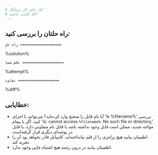 ```yaml
---
# یک جای کار می‌لنگد!
# امّا نگران نباشید!
---
```


## راه حلتان را بررسی کنید:

`راه حل
===================`

%solution%

`تلاش شما
===================`

%attempt%

`تفاوت
===================`

%diff%

## خطایابی:
* آیا نام فایل را صحیح وارد کرده‌اید؟ می‌توانید با اجرای 'ls %filename%' بررسی کنید. اگر با پیغام 'ls: cannot access `%filename%`: No such file or directory,' مواجه شدید، ممکن است فایل وجود نداشته باشد یا فایل نام متفاوتی دارد، یا فایل در پوشه‌ای دیگری قرار گرفته‌است.
* اطمینان بیابید هیچ پرانتزی را از قلم نیانداخته‌اید، کامپایلر قادر نخواهد بود آن را تجزیه کند.
* اطمینان بیابید در درون رشته هیچ اشتباه چاپی وجود ندارد.
